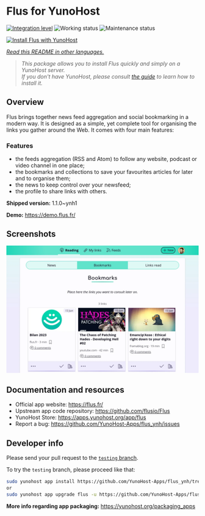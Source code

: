 <!--
N.B.: This README was automatically generated by <https://github.com/YunoHost/apps/tree/master/tools/readme_generator>
It shall NOT be edited by hand.
-->

# Flus for YunoHost

[![Integration level](https://dash.yunohost.org/integration/flus.svg)](https://ci-apps.yunohost.org/ci/apps/flus/) ![Working status](https://ci-apps.yunohost.org/ci/badges/flus.status.svg) ![Maintenance status](https://ci-apps.yunohost.org/ci/badges/flus.maintain.svg)

[![Install Flus with YunoHost](https://install-app.yunohost.org/install-with-yunohost.svg)](https://install-app.yunohost.org/?app=flus)

*[Read this README in other languages.](./ALL_README.md)*

> *This package allows you to install Flus quickly and simply on a YunoHost server.*  
> *If you don't have YunoHost, please consult [the guide](https://yunohost.org/install) to learn how to install it.*

## Overview

Flus brings together news feed aggregation and social bookmarking in a modern way. It is designed as a simple, yet complete tool for organising the links you gather around the Web. It comes with four main features:
### Features

- the feeds aggregation (RSS and Atom) to follow any website, podcast or video channel in one place;
- the bookmarks and collections to save your favourites articles for later and to organise them;
- the news to keep control over your newsfeed;
- the profile to share links with others.


**Shipped version:** 1.1.0~ynh1

**Demo:** <https://demo.flus.fr/>

## Screenshots

![Screenshot of Flus](./doc/screenshots/screenshot.png)

## Documentation and resources

- Official app website: <https://flus.fr/>
- Upstream app code repository: <https://github.com/flusio/Flus>
- YunoHost Store: <https://apps.yunohost.org/app/flus>
- Report a bug: <https://github.com/YunoHost-Apps/flus_ynh/issues>

## Developer info

Please send your pull request to the [`testing` branch](https://github.com/YunoHost-Apps/flus_ynh/tree/testing).

To try the `testing` branch, please proceed like that:

```bash
sudo yunohost app install https://github.com/YunoHost-Apps/flus_ynh/tree/testing --debug
or
sudo yunohost app upgrade flus -u https://github.com/YunoHost-Apps/flus_ynh/tree/testing --debug
```

**More info regarding app packaging:** <https://yunohost.org/packaging_apps>
